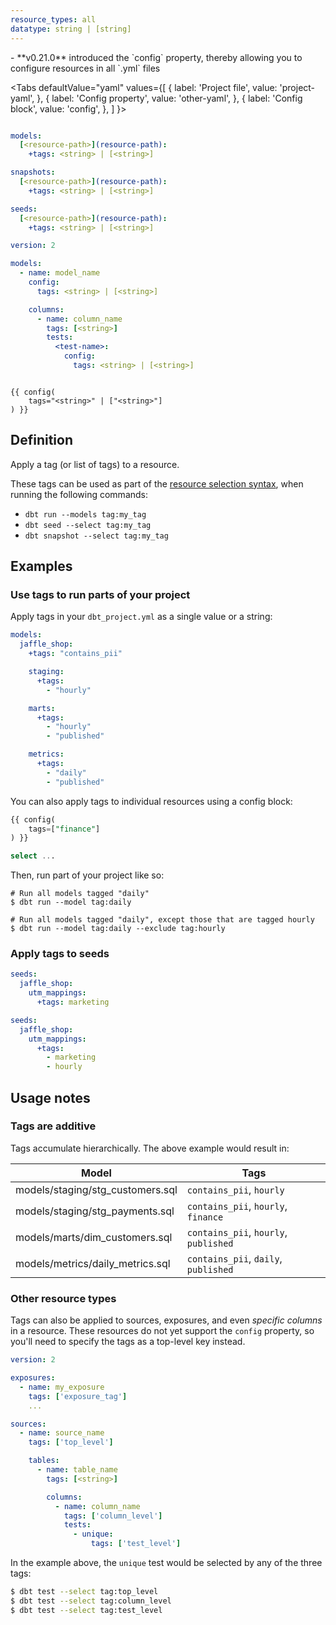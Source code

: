 ```yaml
---
resource_types: all
datatype: string | [string]
---
```


<Changelog>
    - **v0.21.0** introduced the `config` property, thereby allowing you to configure resources in all `.yml` files
</Changelog>

<Tabs
  defaultValue="yaml"
  values={[
    { label: 'Project file', value: 'project-yaml', },
    { label: 'Config property', value: 'other-yaml', },
    { label: 'Config block', value: 'config', },
  ]
}>
<TabItem value="project-yaml">

<File name='dbt_project.yml'>

```yml

models:
  [<resource-path>](resource-path):
    +tags: <string> | [<string>]

snapshots:
  [<resource-path>](resource-path):
    +tags: <string> | [<string>]

seeds:
  [<resource-path>](resource-path):
    +tags: <string> | [<string>]

```

</File>
</TabItem>

<TabItem value="other-yaml">

<File name='models/resources.yml'>

```yml
version: 2

models:
  - name: model_name
    config:
      tags: <string> | [<string>]

    columns:
      - name: column_name
        tags: [<string>]
        tests:
          <test-name>:
            config:
              tags: <string> | [<string>]
```

</File>
</TabItem>


<TabItem value="config">

```jinja

{{ config(
    tags="<string>" | ["<string>"]
) }}

```

</TabItem>

</Tabs>

## Definition
Apply a tag (or list of tags) to a resource.

These tags can be used as part of the [resource selection syntax](node-selection/syntax), when running the following commands:
- `dbt run --models tag:my_tag`
- `dbt seed --select tag:my_tag`
- `dbt snapshot --select tag:my_tag`

## Examples
### Use tags to run parts of your project

Apply tags in your `dbt_project.yml` as a single value or a string:

<File name='dbt_project.yml'>

```yml
models:
  jaffle_shop:
    +tags: "contains_pii"

    staging:
      +tags:
        - "hourly"

    marts:
      +tags:
        - "hourly"
        - "published"

    metrics:
      +tags:
        - "daily"
        - "published"

```

</File>

You can also apply tags to individual resources using a config block:

<File name='models/staging/stg_payments.sql'>

```sql
{{ config(
    tags=["finance"]
) }}

select ...

```

</File>

Then, run part of your project like so:

```
# Run all models tagged "daily"
$ dbt run --model tag:daily

# Run all models tagged "daily", except those that are tagged hourly
$ dbt run --model tag:daily --exclude tag:hourly
```

### Apply tags to seeds

<File name='dbt_project.yml'>

```yml
seeds:
  jaffle_shop:
    utm_mappings:
      +tags: marketing
```

</File>

<File name='dbt_project.yml'>

```yml
seeds:
  jaffle_shop:
    utm_mappings:
      +tags:
        - marketing
        - hourly
```

</File>

## Usage notes

### Tags are additive
Tags accumulate hierarchically. The above example would result in:

| Model                            | Tags                                  |
| -------------------------------- | ------------------------------------- |
| models/staging/stg_customers.sql | `contains_pii`, `hourly`              |
| models/staging/stg_payments.sql  | `contains_pii`, `hourly`, `finance`   |
| models/marts/dim_customers.sql   | `contains_pii`, `hourly`, `published` |
| models/metrics/daily_metrics.sql | `contains_pii`, `daily`, `published`  |

### Other resource types

Tags can also be applied to sources, exposures, and even _specific columns_ in a resource.
These resources do not yet support the `config` property, so you'll need to specify
the tags as a top-level key instead.

<File name='models/schema.yml'>

```yml
version: 2

exposures:
  - name: my_exposure
    tags: ['exposure_tag']
    ...

sources:
  - name: source_name
    tags: ['top_level']

    tables:
      - name: table_name
        tags: [<string>]

        columns:
          - name: column_name
            tags: ['column_level']
            tests:
              - unique:
                  tags: ['test_level']
```

</File>

In the example above, the `unique` test would be selected by any of the three tags:
```bash
$ dbt test --select tag:top_level
$ dbt test --select tag:column_level
$ dbt test --select tag:test_level
```
